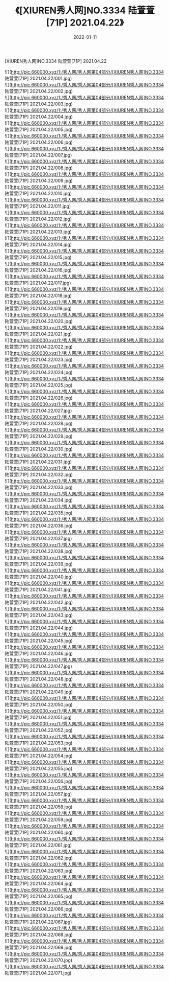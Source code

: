 ﻿---
layout: post
title:  《[XIUREN秀人网]NO.3334 陆萱萱[71P] 2021.04.22》
date:   2022-01-11
img: http://pic.660000.xyz/1:/秀人网/秀人网第04部分/[XIUREN秀人网]NO.3334 陆萱萱[71P] 2021.04.22/000.jpg
categories: [美女, 清纯, 唯美]
---

[XIUREN秀人网]NO.3334 陆萱萱[71P] 2021.04.22

 ![](http://pic.660000.xyz/1:/秀人网/秀人网第04部分/[XIUREN秀人网]NO.3334 陆萱萱[71P] 2021.04.22/001.jpg) <br>![](http://pic.660000.xyz/1:/秀人网/秀人网第04部分/[XIUREN秀人网]NO.3334 陆萱萱[71P] 2021.04.22/002.jpg) <br>![](http://pic.660000.xyz/1:/秀人网/秀人网第04部分/[XIUREN秀人网]NO.3334 陆萱萱[71P] 2021.04.22/003.jpg) <br>![](http://pic.660000.xyz/1:/秀人网/秀人网第04部分/[XIUREN秀人网]NO.3334 陆萱萱[71P] 2021.04.22/004.jpg) <br>![](http://pic.660000.xyz/1:/秀人网/秀人网第04部分/[XIUREN秀人网]NO.3334 陆萱萱[71P] 2021.04.22/005.jpg) <br>![](http://pic.660000.xyz/1:/秀人网/秀人网第04部分/[XIUREN秀人网]NO.3334 陆萱萱[71P] 2021.04.22/006.jpg) <br>![](http://pic.660000.xyz/1:/秀人网/秀人网第04部分/[XIUREN秀人网]NO.3334 陆萱萱[71P] 2021.04.22/007.jpg) <br>![](http://pic.660000.xyz/1:/秀人网/秀人网第04部分/[XIUREN秀人网]NO.3334 陆萱萱[71P] 2021.04.22/008.jpg) <br>![](http://pic.660000.xyz/1:/秀人网/秀人网第04部分/[XIUREN秀人网]NO.3334 陆萱萱[71P] 2021.04.22/009.jpg) <br>![](http://pic.660000.xyz/1:/秀人网/秀人网第04部分/[XIUREN秀人网]NO.3334 陆萱萱[71P] 2021.04.22/010.jpg) <br>![](http://pic.660000.xyz/1:/秀人网/秀人网第04部分/[XIUREN秀人网]NO.3334 陆萱萱[71P] 2021.04.22/011.jpg) <br>![](http://pic.660000.xyz/1:/秀人网/秀人网第04部分/[XIUREN秀人网]NO.3334 陆萱萱[71P] 2021.04.22/012.jpg) <br>![](http://pic.660000.xyz/1:/秀人网/秀人网第04部分/[XIUREN秀人网]NO.3334 陆萱萱[71P] 2021.04.22/013.jpg) <br>![](http://pic.660000.xyz/1:/秀人网/秀人网第04部分/[XIUREN秀人网]NO.3334 陆萱萱[71P] 2021.04.22/014.jpg) <br>![](http://pic.660000.xyz/1:/秀人网/秀人网第04部分/[XIUREN秀人网]NO.3334 陆萱萱[71P] 2021.04.22/015.jpg) <br>![](http://pic.660000.xyz/1:/秀人网/秀人网第04部分/[XIUREN秀人网]NO.3334 陆萱萱[71P] 2021.04.22/016.jpg) <br>![](http://pic.660000.xyz/1:/秀人网/秀人网第04部分/[XIUREN秀人网]NO.3334 陆萱萱[71P] 2021.04.22/017.jpg) <br>![](http://pic.660000.xyz/1:/秀人网/秀人网第04部分/[XIUREN秀人网]NO.3334 陆萱萱[71P] 2021.04.22/018.jpg) <br>![](http://pic.660000.xyz/1:/秀人网/秀人网第04部分/[XIUREN秀人网]NO.3334 陆萱萱[71P] 2021.04.22/019.jpg) <br>![](http://pic.660000.xyz/1:/秀人网/秀人网第04部分/[XIUREN秀人网]NO.3334 陆萱萱[71P] 2021.04.22/020.jpg) <br>![](http://pic.660000.xyz/1:/秀人网/秀人网第04部分/[XIUREN秀人网]NO.3334 陆萱萱[71P] 2021.04.22/021.jpg) <br>![](http://pic.660000.xyz/1:/秀人网/秀人网第04部分/[XIUREN秀人网]NO.3334 陆萱萱[71P] 2021.04.22/022.jpg) <br>![](http://pic.660000.xyz/1:/秀人网/秀人网第04部分/[XIUREN秀人网]NO.3334 陆萱萱[71P] 2021.04.22/023.jpg) <br>![](http://pic.660000.xyz/1:/秀人网/秀人网第04部分/[XIUREN秀人网]NO.3334 陆萱萱[71P] 2021.04.22/024.jpg) <br>![](http://pic.660000.xyz/1:/秀人网/秀人网第04部分/[XIUREN秀人网]NO.3334 陆萱萱[71P] 2021.04.22/025.jpg) <br>![](http://pic.660000.xyz/1:/秀人网/秀人网第04部分/[XIUREN秀人网]NO.3334 陆萱萱[71P] 2021.04.22/026.jpg) <br>![](http://pic.660000.xyz/1:/秀人网/秀人网第04部分/[XIUREN秀人网]NO.3334 陆萱萱[71P] 2021.04.22/027.jpg) <br>![](http://pic.660000.xyz/1:/秀人网/秀人网第04部分/[XIUREN秀人网]NO.3334 陆萱萱[71P] 2021.04.22/028.jpg) <br>![](http://pic.660000.xyz/1:/秀人网/秀人网第04部分/[XIUREN秀人网]NO.3334 陆萱萱[71P] 2021.04.22/029.jpg) <br>![](http://pic.660000.xyz/1:/秀人网/秀人网第04部分/[XIUREN秀人网]NO.3334 陆萱萱[71P] 2021.04.22/030.jpg) <br>![](http://pic.660000.xyz/1:/秀人网/秀人网第04部分/[XIUREN秀人网]NO.3334 陆萱萱[71P] 2021.04.22/031.jpg) <br>![](http://pic.660000.xyz/1:/秀人网/秀人网第04部分/[XIUREN秀人网]NO.3334 陆萱萱[71P] 2021.04.22/032.jpg) <br>![](http://pic.660000.xyz/1:/秀人网/秀人网第04部分/[XIUREN秀人网]NO.3334 陆萱萱[71P] 2021.04.22/033.jpg) <br>![](http://pic.660000.xyz/1:/秀人网/秀人网第04部分/[XIUREN秀人网]NO.3334 陆萱萱[71P] 2021.04.22/034.jpg) <br>![](http://pic.660000.xyz/1:/秀人网/秀人网第04部分/[XIUREN秀人网]NO.3334 陆萱萱[71P] 2021.04.22/035.jpg) <br>![](http://pic.660000.xyz/1:/秀人网/秀人网第04部分/[XIUREN秀人网]NO.3334 陆萱萱[71P] 2021.04.22/036.jpg) <br>![](http://pic.660000.xyz/1:/秀人网/秀人网第04部分/[XIUREN秀人网]NO.3334 陆萱萱[71P] 2021.04.22/037.jpg) <br>![](http://pic.660000.xyz/1:/秀人网/秀人网第04部分/[XIUREN秀人网]NO.3334 陆萱萱[71P] 2021.04.22/038.jpg) <br>![](http://pic.660000.xyz/1:/秀人网/秀人网第04部分/[XIUREN秀人网]NO.3334 陆萱萱[71P] 2021.04.22/039.jpg) <br>![](http://pic.660000.xyz/1:/秀人网/秀人网第04部分/[XIUREN秀人网]NO.3334 陆萱萱[71P] 2021.04.22/040.jpg) <br>![](http://pic.660000.xyz/1:/秀人网/秀人网第04部分/[XIUREN秀人网]NO.3334 陆萱萱[71P] 2021.04.22/041.jpg) <br>![](http://pic.660000.xyz/1:/秀人网/秀人网第04部分/[XIUREN秀人网]NO.3334 陆萱萱[71P] 2021.04.22/042.jpg) <br>![](http://pic.660000.xyz/1:/秀人网/秀人网第04部分/[XIUREN秀人网]NO.3334 陆萱萱[71P] 2021.04.22/043.jpg) <br>![](http://pic.660000.xyz/1:/秀人网/秀人网第04部分/[XIUREN秀人网]NO.3334 陆萱萱[71P] 2021.04.22/044.jpg) <br>![](http://pic.660000.xyz/1:/秀人网/秀人网第04部分/[XIUREN秀人网]NO.3334 陆萱萱[71P] 2021.04.22/045.jpg) <br>![](http://pic.660000.xyz/1:/秀人网/秀人网第04部分/[XIUREN秀人网]NO.3334 陆萱萱[71P] 2021.04.22/046.jpg) <br>![](http://pic.660000.xyz/1:/秀人网/秀人网第04部分/[XIUREN秀人网]NO.3334 陆萱萱[71P] 2021.04.22/047.jpg) <br>![](http://pic.660000.xyz/1:/秀人网/秀人网第04部分/[XIUREN秀人网]NO.3334 陆萱萱[71P] 2021.04.22/048.jpg) <br>![](http://pic.660000.xyz/1:/秀人网/秀人网第04部分/[XIUREN秀人网]NO.3334 陆萱萱[71P] 2021.04.22/049.jpg) <br>![](http://pic.660000.xyz/1:/秀人网/秀人网第04部分/[XIUREN秀人网]NO.3334 陆萱萱[71P] 2021.04.22/050.jpg) <br>![](http://pic.660000.xyz/1:/秀人网/秀人网第04部分/[XIUREN秀人网]NO.3334 陆萱萱[71P] 2021.04.22/051.jpg) <br>![](http://pic.660000.xyz/1:/秀人网/秀人网第04部分/[XIUREN秀人网]NO.3334 陆萱萱[71P] 2021.04.22/052.jpg) <br>![](http://pic.660000.xyz/1:/秀人网/秀人网第04部分/[XIUREN秀人网]NO.3334 陆萱萱[71P] 2021.04.22/053.jpg) <br>![](http://pic.660000.xyz/1:/秀人网/秀人网第04部分/[XIUREN秀人网]NO.3334 陆萱萱[71P] 2021.04.22/054.jpg) <br>![](http://pic.660000.xyz/1:/秀人网/秀人网第04部分/[XIUREN秀人网]NO.3334 陆萱萱[71P] 2021.04.22/055.jpg) <br>![](http://pic.660000.xyz/1:/秀人网/秀人网第04部分/[XIUREN秀人网]NO.3334 陆萱萱[71P] 2021.04.22/056.jpg) <br>![](http://pic.660000.xyz/1:/秀人网/秀人网第04部分/[XIUREN秀人网]NO.3334 陆萱萱[71P] 2021.04.22/057.jpg) <br>![](http://pic.660000.xyz/1:/秀人网/秀人网第04部分/[XIUREN秀人网]NO.3334 陆萱萱[71P] 2021.04.22/058.jpg) <br>![](http://pic.660000.xyz/1:/秀人网/秀人网第04部分/[XIUREN秀人网]NO.3334 陆萱萱[71P] 2021.04.22/059.jpg) <br>![](http://pic.660000.xyz/1:/秀人网/秀人网第04部分/[XIUREN秀人网]NO.3334 陆萱萱[71P] 2021.04.22/060.jpg) <br>![](http://pic.660000.xyz/1:/秀人网/秀人网第04部分/[XIUREN秀人网]NO.3334 陆萱萱[71P] 2021.04.22/061.jpg) <br>![](http://pic.660000.xyz/1:/秀人网/秀人网第04部分/[XIUREN秀人网]NO.3334 陆萱萱[71P] 2021.04.22/062.jpg) <br>![](http://pic.660000.xyz/1:/秀人网/秀人网第04部分/[XIUREN秀人网]NO.3334 陆萱萱[71P] 2021.04.22/063.jpg) <br>![](http://pic.660000.xyz/1:/秀人网/秀人网第04部分/[XIUREN秀人网]NO.3334 陆萱萱[71P] 2021.04.22/064.jpg) <br>![](http://pic.660000.xyz/1:/秀人网/秀人网第04部分/[XIUREN秀人网]NO.3334 陆萱萱[71P] 2021.04.22/065.jpg) <br>![](http://pic.660000.xyz/1:/秀人网/秀人网第04部分/[XIUREN秀人网]NO.3334 陆萱萱[71P] 2021.04.22/066.jpg) <br>![](http://pic.660000.xyz/1:/秀人网/秀人网第04部分/[XIUREN秀人网]NO.3334 陆萱萱[71P] 2021.04.22/067.jpg) <br>![](http://pic.660000.xyz/1:/秀人网/秀人网第04部分/[XIUREN秀人网]NO.3334 陆萱萱[71P] 2021.04.22/068.jpg) <br>![](http://pic.660000.xyz/1:/秀人网/秀人网第04部分/[XIUREN秀人网]NO.3334 陆萱萱[71P] 2021.04.22/069.jpg) <br>![](http://pic.660000.xyz/1:/秀人网/秀人网第04部分/[XIUREN秀人网]NO.3334 陆萱萱[71P] 2021.04.22/070.jpg) <br>![](http://pic.660000.xyz/1:/秀人网/秀人网第04部分/[XIUREN秀人网]NO.3334 陆萱萱[71P] 2021.04.22/071.jpg) <br>
